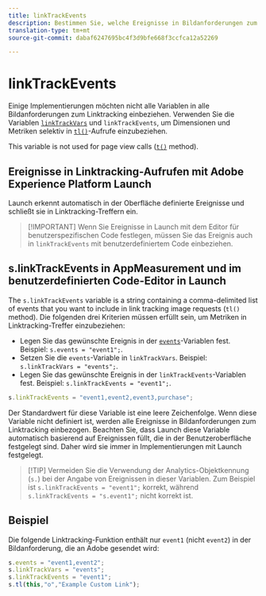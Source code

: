 ```yaml
---
title: linkTrackEvents
description: Bestimmen Sie, welche Ereignisse in Bildanforderungen zum Linktracking einbezogen werden sollen.
translation-type: tm+mt
source-git-commit: dabaf6247695bc4f3d9bfe668f3ccfca12a52269

---
```



# linkTrackEvents

Einige Implementierungen möchten nicht alle Variablen in alle Bildanforderungen zum Linktracking einbeziehen. Verwenden Sie die Variablen [`linkTrackVars`](linktrackvars.md) und `linkTrackEvents`, um Dimensionen und Metriken selektiv in [`tl()`](../functions/tl-method.md)-Aufrufe einzubeziehen.

This variable is not used for page view calls ([`t()`](../functions/t-method.md) method).

## Ereignisse in Linktracking-Aufrufen mit Adobe Experience Platform Launch

Launch erkennt automatisch in der Oberfläche definierte Ereignisse und schließt sie in Linktracking-Treffern ein.

>[!IMPORTANT] Wenn Sie Ereignisse in Launch mit dem Editor für benutzerspezifischen Code festlegen, müssen Sie das Ereignis auch in `linkTrackEvents` mit benutzerdefiniertem Code einbeziehen.

## s.linkTrackEvents in AppMeasurement und im benutzerdefinierten Code-Editor in Launch

The `s.linkTrackEvents` variable is a string containing a comma-delimited list of events that you want to include in link tracking image requests (`tl()` method). Die folgenden drei Kriterien müssen erfüllt sein, um Metriken in Linktracking-Treffer einzubeziehen:

* Legen Sie das gewünschte Ereignis in der [`events`](../page-vars/events/events-overview.md)-Variablen fest. Beispiel: `s.events = "event1";`.
* Setzen Sie die `events`-Variable in `linkTrackVars`. Beispiel: `s.linkTrackVars = "events";`.
* Legen Sie das gewünschte Ereignis in der `linkTrackEvents`-Variablen fest. Beispiel: `s.linkTrackEvents = "event1";`.

```js
s.linkTrackEvents = "event1,event2,event3,purchase";
```

Der Standardwert für diese Variable ist eine leere Zeichenfolge. Wenn diese Variable nicht definiert ist, werden alle Ereignisse in Bildanforderungen zum Linktracking einbezogen. Beachten Sie, dass Launch diese Variable automatisch basierend auf Ereignissen füllt, die in der Benutzeroberfläche festgelegt sind. Daher wird sie immer in Implementierungen mit Launch festgelegt.

>[!TIP] Vermeiden Sie die Verwendung der Analytics-Objektkennung (`s.`) bei der Angabe von Ereignissen in dieser Variablen. Zum Beispiel ist `s.linkTrackEvents = "event1";` korrekt, während `s.linkTrackEvents = "s.event1";` nicht korrekt ist.

## Beispiel

Die folgende Linktracking-Funktion enthält nur `event1` (nicht `event2`) in der Bildanforderung, die an Adobe gesendet wird:

```js
s.events = "event1,event2";
s.linkTrackVars = "events";
s.linkTrackEvents = "event1";
s.tl(this,"o","Example Custom Link");
```
